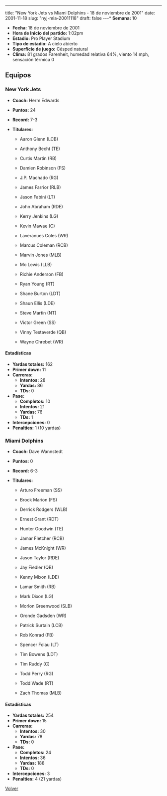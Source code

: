 ---
title: "New York Jets vs Miami Dolphins - 18 de noviembre de 2001"
date: 2001-11-18
slug: "nyj-mia-20011118"
draft: false
---* **Semana:** 10
* **Fecha:** 18 de noviembre de 2001
* **Hora de Inicio del partido:** 1:02pm
* **Estadio:** Pro Player Stadium
* **Tipo de estadio:** A cielo abierto
* **Superficie de juego:** Césped natural
* **Clima:** 81 grados Farenheit, humedad relativa 64%, viento 14 mph, sensación térmica 0

## Equipos


### New York Jets
* **Coach:** Herm Edwards
* **Puntos:** 24
* **Record:** 7-3
* **Titulares:** 

  * Aaron Glenn (LCB) 

  * Anthony Becht (TE) 

  * Curtis Martin (RB) 

  * Damien Robinson (FS) 

  * J.P. Machado (RG) 

  * James Farrior (RLB) 

  * Jason Fabini (LT) 

  * John Abraham (RDE) 

  * Kerry Jenkins (LG) 

  * Kevin Mawae (C) 

  * Laveranues Coles (WR) 

  * Marcus Coleman (RCB) 

  * Marvin Jones (MLB) 

  * Mo Lewis (LLB) 

  * Richie Anderson (FB) 

  * Ryan Young (RT) 

  * Shane Burton (LDT) 

  * Shaun Ellis (LDE) 

  * Steve Martin (NT) 

  * Victor Green (SS) 

  * Vinny Testaverde (QB) 

  * Wayne Chrebet (WR) 

#### Estadísticas
* **Yardas totales:** 162
* **Primer down:** 11
* **Carreras:**
  * **Intentos:** 28
  * **Yardas:** 86
  * **TDs:** 0
* **Pase:**
  * **Completos:** 10
  * **Intentos:** 21
  * **Yardas:** 76
  * **TDs:** 1
* **Intercepciones:** 0
* **Penalties:** 1 (10 yardas)

### Miami Dolphins
* **Coach:** Dave Wannstedt
* **Puntos:** 0
* **Record:** 6-3
* **Titulares:** 

  * Arturo Freeman (SS) 

  * Brock Marion (FS) 

  * Derrick Rodgers (WLB) 

  * Ernest Grant (RDT) 

  * Hunter Goodwin (TE) 

  * Jamar Fletcher (RCB) 

  * James McKnight (WR) 

  * Jason Taylor (RDE) 

  * Jay Fiedler (QB) 

  * Kenny Mixon (LDE) 

  * Lamar Smith (RB) 

  * Mark Dixon (LG) 

  * Morlon Greenwood (SLB) 

  * Oronde Gadsden (WR) 

  * Patrick Surtain (LCB) 

  * Rob Konrad (FB) 

  * Spencer Folau (LT) 

  * Tim Bowens (LDT) 

  * Tim Ruddy (C) 

  * Todd Perry (RG) 

  * Todd Wade (RT) 

  * Zach Thomas (MLB) 

#### Estadísticas
* **Yardas totales:** 254
* **Primer down:** 15
* **Carreras:**
  * **Intentos:** 30
  * **Yardas:** 78
  * **TDs:** 0
* **Pase:**
  * **Completos:** 24
  * **Intentos:** 36
  * **Yardas:** 188
  * **TDs:** 0
* **Intercepciones:** 3
* **Penalties:** 4 (21 yardas)


[Volver](/historia/2001)
